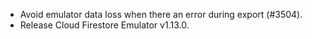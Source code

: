 - Avoid emulator data loss when there an error during export (#3504).
- Release Cloud Firestore Emulator v1.13.0.
